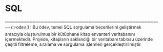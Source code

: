 # SQL 
▫️▫️▫️▫️▫️▫️▫️▫️▫️▫️▫️▫️▫️▫️▫️▫️▫️▫️▫️▫️▫️▫️▫️▫️▫️▫️▫️▫️▫️▫️▫️▫️▫️▫️▫️▫️▫️▫️▫️▫️▫️▫️▫️▫️▫️▫️▫️▫️▫️▫️▫️▫️▫️▫️▫️▫️▫️▫️▫️▫️▫️▫️▫️▫️▫️▫️▫️▫️▫️▫️▫️▫️▫️▫️▫️▫️▫️▫️▫️▫️▫️▫️▫️▫️▫️▫️▫️▫️▫️▫️▫️▫️▫️▫️▫️▫️▫️▫️▫️▫️▫️▫️▫️▫️
👉odev_1 : Bu ödev, temel SQL sorgulama becerilerini geliştirmek amacıyla oluşturulmuş bir kütüphane 
kitap envanteri veritabanını içermektedir. Projede, kitapların saklandığı bir veritabanı tablosu 
üzerinde çeşitli filtreleme, sıralama ve sorgulama işlemleri gerçekleştirilmiştir.


